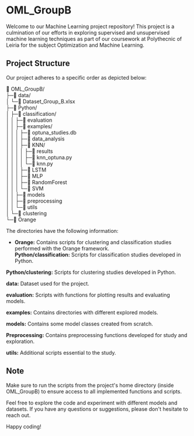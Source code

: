 # OML_GroupB

Welcome to our Machine Learning project repository! This project is a culmination of our efforts in exploring supervised and unsupervised machine learning techniques as part of our coursework at Polythecnic of Leiria for the subject Optimization and Machine Learning. 

## Project Structure

Our project adheres to a specific order as depicted below:

📁 OML_GroupB/  
├─📁 data/  
│ └─📄 Dataset_Group_B.xlsx  
├─📁 Python/  
│ ├─📁 classification/  
│ │ ├─📁 evaluation  
│ │ ├─📁 examples/  
│ │ │ ├─📄 optuna_studies.db  
│ │ │ ├─📁 data_analysis  
│ │ │ ├─📁 KNN/  
│ │ │ │ ├─📁 results  
│ │ │ │ ├─📄 knn_optuna.py  
│ │ │ │ └─📄 knn.py  
│ │ │ ├─📁 LSTM  
│ │ │ ├─📁 MLP  
│ │ │ ├─📁 RandomForest  
│ │ │ └─📁 SVM  
│ │ ├─📁 models  
│ │ ├─📁 preprocessing  
│ │ └─📁 utils  
│ └─📁 clustering  
└─📁 Orange  

The directories have the following information:

- **Orange:** Contains scripts for clustering and classification studies performed with the Orange framework.<br />
**Python/classification:** Scripts for classification studies developed in Python.

**Python/clustering:** Scripts for clustering studies developed in Python.

**data:** Dataset used for the project.

**evaluation:** Scripts with functions for plotting results and evaluating models.

**examples:** Contains directories with different explored models.

**models:** Contains some model classes created from scratch.

**Preprocessing:** Contains preprocessing functions developed for study and exploration.

**utils:** Additional scripts essential to the study.


## Note

Make sure to run the scripts from the project's home directory (inside OML_GroupB) to ensure access to all implemented functions and scripts.

Feel free to explore the code and experiment with different models and datasets. If you have any questions or suggestions, please don't hesitate to reach out.

Happy coding!
